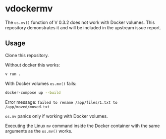 # vdockermv

The `os.mv()` function of V 0.3.2 does not work with Docker volumes.
This repository demonstrates it and will be included in the upstream issue report.

## Usage
Clone this repository.

Without docker this works:
```bash
v run .
```

With Docker volumes `os.mv()` fails:
```bash
docker-compose up --build
```

Error message:
`failed to rename /app/files/1.txt to /app/moved/moved.txt`

`os.mv` panics only if working with Docker volumes.

Executing the Linux `mv` command inside the Docker container with the same arguments as the `os.mv()` works.
